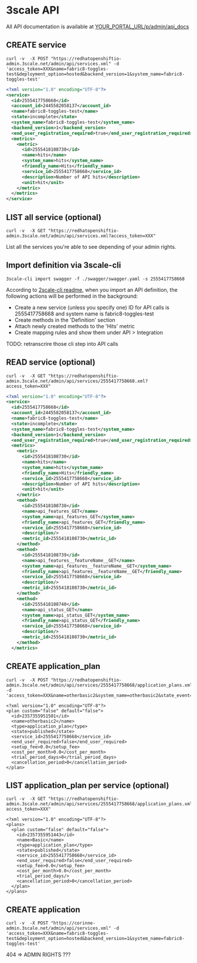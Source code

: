 # 3scale API

All API documentation is available at [YOUR_PORTAL_URL/p/admin/api_docs](https://redhatopenshiftio-admin.3scale.net/p/admin/api_docs)

## CREATE service
```
curl -v  -X POST "https://redhatopenshiftio-admin.3scale.net/admin/api/services.xml" -d 'access_token=XXX&name=fabric8-toggles-test&deployment_option=hosted&backend_version=1&system_name=fabric8-toggles-test'
```

```xml
<?xml version="1.0" encoding="UTF-8"?>
<service>
  <id>2555417758668</id>
  <account_id>2445582058137</account_id>
  <name>fabric8-toggles-test</name>
  <state>incomplete</state>
  <system_name>fabric8-toggles-test</system_name>
  <backend_version>1</backend_version>
  <end_user_registration_required>true</end_user_registration_required>
  <metrics>
    <metric>
      <id>2555418108730</id>
      <name>hits</name>
      <system_name>hits</system_name>
      <friendly_name>Hits</friendly_name>
      <service_id>2555417758668</service_id>
      <description>Number of API hits</description>
      <unit>hit</unit>
    </metric>
  </metrics>
</service>
```

## LIST all service (optional)
```
curl -v  -X GET "https://redhatopenshiftio-admin.3scale.net/admin/api/services.xml?access_token=XXX"
```
List all the services you're able to see depending of your admin rights.

## Import definition via 3scale-cli
```
3scale-cli import swagger -f ./swagger/swagger.yaml -s 2555417758668
```

According to [2scale-cli readme](), when you import an API definition, the following actions will be performed in the background:
* Create a new service (unless you specify one) ID for API calls is 2555417758668 and system name is fabric8-toggles-test
* Create methods in the 'Definition' section
* Attach newly created methods to the 'Hits' metric
* Create mapping rules and show them under API > Integration

TODO: retranscrire those cli step into API calls

## READ service (optional)
```
curl -v  -X GET "https://redhatopenshiftio-admin.3scale.net/admin/api/services/2555417758668.xml?access_token=XXX"
```

```xml
<?xml version="1.0" encoding="UTF-8"?>
<service>
  <id>2555417758668</id>
  <account_id>2445582058137</account_id>
  <name>fabric8-toggles-test</name>
  <state>incomplete</state>
  <system_name>fabric8-toggles-test</system_name>
  <backend_version>1</backend_version>
  <end_user_registration_required>true</end_user_registration_required>
  <metrics>
    <metric>
      <id>2555418108730</id>
      <name>hits</name>
      <system_name>hits</system_name>
      <friendly_name>Hits</friendly_name>
      <service_id>2555417758668</service_id>
      <description>Number of API hits</description>
      <unit>hit</unit>
    </metric>
    <method>
      <id>2555418108738</id>
      <name>api_features_GET</name>
      <system_name>api_features_GET</system_name>
      <friendly_name>api_features_GET</friendly_name>
      <service_id>2555417758668</service_id>
      <description/>
      <metric_id>2555418108730</metric_id>
    </method>
    <method>
      <id>2555418108739</id>
      <name>api_features__featureName__GET</name>
      <system_name>api_features__featureName__GET</system_name>
      <friendly_name>api_features__featureName__GET</friendly_name>
      <service_id>2555417758668</service_id>
      <description/>
      <metric_id>2555418108730</metric_id>
    </method>
    <method>
      <id>2555418108740</id>
      <name>api_status_GET</name>
      <system_name>api_status_GET</system_name>
      <friendly_name>api_status_GET</friendly_name>
      <service_id>2555417758668</service_id>
      <description/>
      <metric_id>2555418108730</metric_id>
    </method>
  </metrics>
```

## CREATE application_plan

```
curl -v  -X POST "https://redhatopenshiftio-admin.3scale.net/admin/api/services/2555417758668/application_plans.xml" -d 'access_token=XXX&name=otherbasic2&system_name=otherbasic2&state_event=publish'
```

```
<?xml version="1.0" encoding="UTF-8"?>
<plan custom="false" default="false">
  <id>2357355951501</id>
  <name>otherbasic2</name>
  <type>application_plan</type>
  <state>published</state>
  <service_id>2555417758668</service_id>
  <end_user_required>false</end_user_required>
  <setup_fee>0.0</setup_fee>
  <cost_per_month>0.0</cost_per_month>
  <trial_period_days>0</trial_period_days>
  <cancellation_period>0</cancellation_period>
</plan>
```

## LIST application_plan per service (optional)

```
curl -v  -X GET "https://redhatopenshiftio-admin.3scale.net/admin/api/services/2555417758668/application_plans.xml?access_token=XXX"
```

```
<?xml version="1.0" encoding="UTF-8"?>
<plans>
  <plan custom="false" default="false">
    <id>2357355951443</id>
    <name>Basic</name>
    <type>application_plan</type>
    <state>published</state>
    <service_id>2555417758668</service_id>
    <end_user_required>false</end_user_required>
    <setup_fee>0.0</setup_fee>
    <cost_per_month>0.0</cost_per_month>
    <trial_period_days/>
    <cancellation_period>0</cancellation_period>
  </plan>
</plans>
```


## CREATE application
```
curl -v  -X POST "https://corinne-admin.3scale.net/admin/api/services.xml" -d 'access_token=XXX&name=fabric8-toggles-test&deployment_option=hosted&backend_version=1&system_name=fabric8-toggles-test'
```
404 => ADMIN RIGHTS ???


